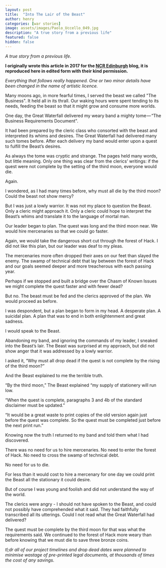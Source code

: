 ```yaml
---
layout: post
title:  "Into The Lair of the Beast"
author: henry
categories: [war stories]
image: assets/images/Paolo_Uccello_049.jpg
description: "A true story from a previous life"
featured: false
hidden: false
---
```


*A true story from a previous life*.

**I originally wrote this article in 2017 for the [NCR Edinburgh](https://ncredinburgh.com/) blog, it is reproduced here in edited form with their kind permission.** 

*Everything that follows really happened. One or two minor details have been changed in the name of artistic licence.*

Many moons ago, in more fearful times, I served the beast we called "The Business". It held all in its thrall. Our waking hours were spent tending to its needs, feeding the beast so that it might grow and consume more worlds.

One day, the Great Waterfall delivered my weary band a mighty tome — “The Business Requirements Document".

It had been prepared by the cleric class who consorted with the beast and interpreted its whims and desires. The Great Waterfall had delivered many such tomes before. After each delivery my band would enter upon a quest to fulfill the Beast’s desires.

As always the tome was cryptic and strange. The pages held many words, but little meaning. Only one thing was clear from the clerics’ writings: if the quest were not complete by the setting of the third moon, everyone would die.

Again.

I wondered, as I had many times before, why must all die by the third moon? Could the beast not show mercy?

But I was just a lowly warrior. It was not my place to question the Beast. Only a cleric might approach it. Only a cleric could hope to interpret the Beast’s whims and translate it to the language of mortal man.

Our leader began to plan. The quest was long and the third moon near. We would hire mercenaries so that we could go faster.

Again, we would take the dangerous short cut through the forest of Hack. I did not like this plan, but our leader was deaf to my pleas.

The mercenaries more often dropped their axes on our feet than slayed the enemy. The swamp of technical debt that lay between the forest of Hack and our goals seemed deeper and more treacherous with each passing year.

Perhaps if we stopped and built a bridge over the Chasm of Known Issues we might complete the quest faster and with fewer dead?

But no. The beast must be fed and the clerics approved of the plan. We would proceed as before.

I was despondent, but a plan began to form in my head. A desperate plan. A suicidal plan. A plan that was to end in both enlightenment and great sadness.

I would speak to the Beast.

Abandoning my band, and ignoring the commands of my leader, I sneaked into the Beast’s lair. The Beast was surprised at my approach, but did not show anger that it was addressed by a lowly warrior.

I asked it, “Why must all drop dead if the quest is not complete by the rising of the third moon?”

And the Beast explained to me the terrible truth.

“By the third moon,” The Beast explained “my supply of stationery will run low.

“When the quest is complete, paragraphs 3 and 4b of the standard disclaimer must be updated.”

“It would be a great waste to print copies of the old version again just before the quest was complete. So the quest must be completed just before the next print run.”

Knowing now the truth I returned to my band and told them what I had discovered.

There was no need for us to hire mercenaries. No need to enter the forest of Hack. No need to cross the swamp of technical debt.

No need for us to die.

For less than it would cost to hire a mercenary for one day we could print the Beast all the stationary it could desire.

But of course I was young and foolish and did not understand the way of the world.

The clerics were angry - I should not have spoken to the Beast, and could not possibly have comprehended what it said. They had faithfully transcribed all its utterings. Could I not read what the Great Waterfall had delivered?

The quest must be complete by the third moon for that was what the requirements said. We continued to the forest of Hack more weary than before knowing that we must die to save three bronze coins.

*tl;dr all of our project timelines and drop dead dates were planned to minimise wastage of pre-printed legal documents, at thousands of times the cost of any savings.*
